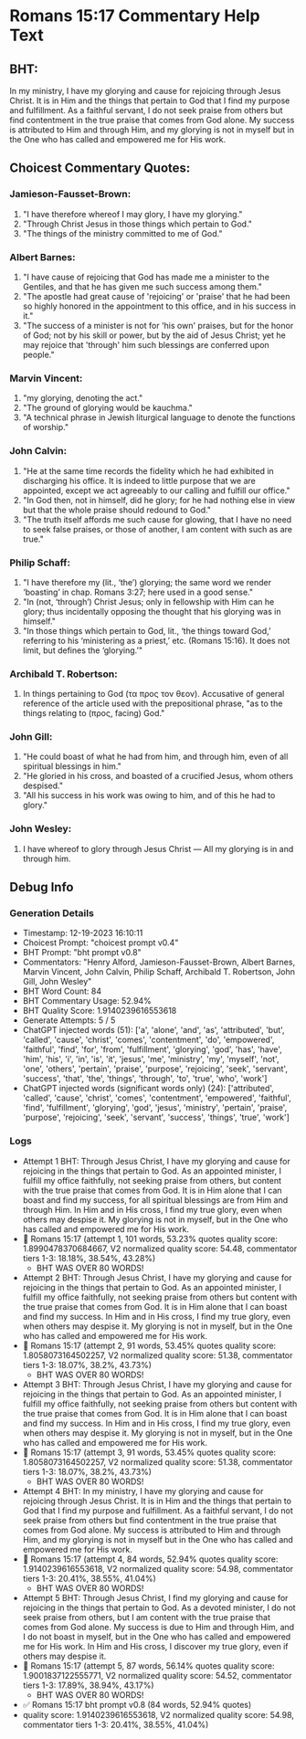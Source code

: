 # Romans 15:17 Commentary Help Text

## BHT:
In my ministry, I have my glorying and cause for rejoicing through Jesus Christ. It is in Him and the things that pertain to God that I find my purpose and fulfillment. As a faithful servant, I do not seek praise from others but find contentment in the true praise that comes from God alone. My success is attributed to Him and through Him, and my glorying is not in myself but in the One who has called and empowered me for His work.

## Choicest Commentary Quotes:
### Jamieson-Fausset-Brown:
1. "I have therefore whereof I may glory, I have my glorying."
2. "Through Christ Jesus in those things which pertain to God."
3. "The things of the ministry committed to me of God."

### Albert Barnes:
1. "I have cause of rejoicing that God has made me a minister to the Gentiles, and that he has given me such success among them."
2. "The apostle had great cause of 'rejoicing' or 'praise' that he had been so highly honored in the appointment to this office, and in his success in it."
3. "The success of a minister is not for 'his own' praises, but for the honor of God; not by his skill or power, but by the aid of Jesus Christ; yet he may rejoice that 'through' him such blessings are conferred upon people."

### Marvin Vincent:
1. "my glorying, denoting the act."
2. "The ground of glorying would be kauchma."
3. "A technical phrase in Jewish liturgical language to denote the functions of worship."

### John Calvin:
1. "He at the same time records the fidelity which he had exhibited in discharging his office. It is indeed to little purpose that we are appointed, except we act agreeably to our calling and fulfill our office."
2. "In God then, not in himself, did he glory; for he had nothing else in view but that the whole praise should redound to God."
3. "The truth itself affords me such cause for glowing, that I have no need to seek false praises, or those of another, I am content with such as are true."

### Philip Schaff:
1. "I have therefore my (lit., ‘the’) glorying; the same word we render ‘boasting’ in chap. Romans 3:27; here used in a good sense."
2. "In (not, ‘through’) Christ Jesus; only in fellowship with Him can he glory; thus incidentally opposing the thought that his glorying was in himself."
3. "In those things which pertain to God, lit., ‘the things toward God,’ referring to his ‘ministering as a priest,’ etc. (Romans 15:16). It does not limit, but defines the ‘glorying.’"

### Archibald T. Robertson:
1.  In things pertaining to God (τα προς τον θεον). Accusative of general reference of the article used with the prepositional phrase, "as to the things relating to (προς, facing) God." 


### John Gill:
1. "He could boast of what he had from him, and through him, even of all spiritual blessings in him."
2. "He gloried in his cross, and boasted of a crucified Jesus, whom others despised."
3. "All his success in his work was owing to him, and of this he had to glory."

### John Wesley:
1. I have whereof to glory through Jesus Christ — All my glorying is in and through him.



## Debug Info
### Generation Details
- Timestamp: 12-19-2023 16:10:11
- Choicest Prompt: "choicest prompt v0.4"
- BHT Prompt: "bht prompt v0.8"
- Commentators: "Henry Alford, Jamieson-Fausset-Brown, Albert Barnes, Marvin Vincent, John Calvin, Philip Schaff, Archibald T. Robertson, John Gill, John Wesley"
- BHT Word Count: 84
- BHT Commentary Usage: 52.94%
- BHT Quality Score: 1.9140239616553618
- Generate Attempts: 5 / 5
- ChatGPT injected words (51):
	['a', 'alone', 'and', 'as', 'attributed', 'but', 'called', 'cause', 'christ', 'comes', 'contentment', 'do', 'empowered', 'faithful', 'find', 'for', 'from', 'fulfillment', 'glorying', 'god', 'has', 'have', 'him', 'his', 'i', 'in', 'is', 'it', 'jesus', 'me', 'ministry', 'my', 'myself', 'not', 'one', 'others', 'pertain', 'praise', 'purpose', 'rejoicing', 'seek', 'servant', 'success', 'that', 'the', 'things', 'through', 'to', 'true', 'who', 'work']
- ChatGPT injected words (significant words only) (24):
	['attributed', 'called', 'cause', 'christ', 'comes', 'contentment', 'empowered', 'faithful', 'find', 'fulfillment', 'glorying', 'god', 'jesus', 'ministry', 'pertain', 'praise', 'purpose', 'rejoicing', 'seek', 'servant', 'success', 'things', 'true', 'work']

### Logs
- Attempt 1 BHT: Through Jesus Christ, I have my glorying and cause for rejoicing in the things that pertain to God. As an appointed minister, I fulfill my office faithfully, not seeking praise from others, but content with the true praise that comes from God. It is in Him alone that I can boast and find my success, for all spiritual blessings are from Him and through Him. In Him and in His cross, I find my true glory, even when others may despise it. My glorying is not in myself, but in the One who has called and empowered me for His work.
- 🔄 Romans 15:17 (attempt 1, 101 words, 53.23% quotes quality score: 1.8990478370684667, V2 normalized quality score: 54.48, commentator tiers 1-3: 18.18%, 38.54%, 43.28%) 
	- BHT WAS OVER 80 WORDS!
- Attempt 2 BHT: Through Jesus Christ, I have my glorying and cause for rejoicing in the things that pertain to God. As an appointed minister, I fulfill my office faithfully, not seeking praise from others but content with the true praise that comes from God. It is in Him alone that I can boast and find my success. In Him and in His cross, I find my true glory, even when others may despise it. My glorying is not in myself, but in the One who has called and empowered me for His work.
- 🔄 Romans 15:17 (attempt 2, 91 words, 53.45% quotes quality score: 1.8058073164502257, V2 normalized quality score: 51.38, commentator tiers 1-3: 18.07%, 38.2%, 43.73%) 
	- BHT WAS OVER 80 WORDS!
- Attempt 3 BHT: Through Jesus Christ, I have my glorying and cause for rejoicing in the things that pertain to God. As an appointed minister, I fulfill my office faithfully, not seeking praise from others but content with the true praise that comes from God. It is in Him alone that I can boast and find my success. In Him and in His cross, I find my true glory, even when others may despise it. My glorying is not in myself, but in the One who has called and empowered me for His work.
- 🔄 Romans 15:17 (attempt 3, 91 words, 53.45% quotes quality score: 1.8058073164502257, V2 normalized quality score: 51.38, commentator tiers 1-3: 18.07%, 38.2%, 43.73%) 
	- BHT WAS OVER 80 WORDS!
- Attempt 4 BHT: In my ministry, I have my glorying and cause for rejoicing through Jesus Christ. It is in Him and the things that pertain to God that I find my purpose and fulfillment. As a faithful servant, I do not seek praise from others but find contentment in the true praise that comes from God alone. My success is attributed to Him and through Him, and my glorying is not in myself but in the One who has called and empowered me for His work.
- 🔄 Romans 15:17 (attempt 4, 84 words, 52.94% quotes quality score: 1.9140239616553618, V2 normalized quality score: 54.98, commentator tiers 1-3: 20.41%, 38.55%, 41.04%) 
	- BHT WAS OVER 80 WORDS!
- Attempt 5 BHT: Through Jesus Christ, I find my glorying and cause for rejoicing in the things that pertain to God. As a devoted minister, I do not seek praise from others, but I am content with the true praise that comes from God alone. My success is due to Him and through Him, and I do not boast in myself, but in the One who has called and empowered me for His work. In Him and His cross, I discover my true glory, even if others may despise it.
- 🔄 Romans 15:17 (attempt 5, 87 words, 56.14% quotes quality score: 1.9001837122555771, V2 normalized quality score: 54.52, commentator tiers 1-3: 17.89%, 38.94%, 43.17%) 
	- BHT WAS OVER 80 WORDS!
- ✅ Romans 15:17 bht prompt v0.8 (84 words, 52.94% quotes)
- quality score: 1.9140239616553618, V2 normalized quality score: 54.98, commentator tiers 1-3: 20.41%, 38.55%, 41.04%)